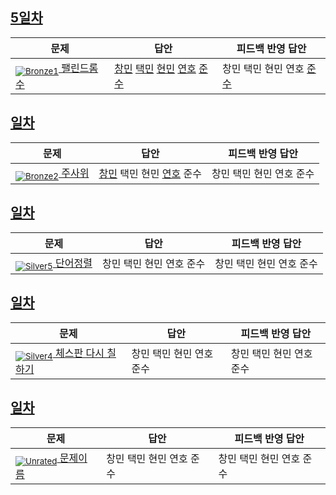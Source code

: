 [Unrated]: https://user-images.githubusercontent.com/33937365/126247607-85783912-c11a-4d50-ac36-8cc7dcb75cd2.png
[Bronze5]: https://user-images.githubusercontent.com/33937365/126247611-e362d727-17a4-4737-a232-5827e185ab7c.png
[Bronze4]: https://user-images.githubusercontent.com/33937365/126247612-89cbc675-e1d4-43a2-950b-1cb014dca697.png
[Bronze3]: https://user-images.githubusercontent.com/33937365/126247613-b8408610-7bc4-40f8-804f-a30a45ddbb68.png
[Bronze2]: https://user-images.githubusercontent.com/33937365/126247614-d85dc6ff-a520-4c00-82bd-eb593b156bd8.png
[Bronze1]: https://user-images.githubusercontent.com/33937365/126247616-04b2ab30-9891-4b7b-8cb4-38e99b97e834.png
[Silver5]: https://user-images.githubusercontent.com/33937365/126247618-38c5c905-672b-4d75-808e-8a7d45ea577d.png
[Silver4]: https://user-images.githubusercontent.com/33937365/126247620-ba2d1b96-b0aa-4b88-80c5-71569c69bbc3.png
[Silver3]: https://user-images.githubusercontent.com/33937365/126247621-1b55b7f4-3a79-4348-8a63-f00c1813853e.png
[Silver2]: https://user-images.githubusercontent.com/33937365/126247622-a83b30a9-6618-4593-b775-6f6730afd3f6.png
[Silver1]: https://user-images.githubusercontent.com/33937365/126247625-8d82f8ab-6f95-4ef8-a243-be31f548596e.png

## [5일차](Day5)

| 문제                 | 답안 | 피드백 반영 답안 |
| -------------------- | ---- | ---------------- |
| [<sub>![Bronze1]</sub> 팰린드롬수](https://www.acmicpc.net/problem/1259) | [창민](Day5/kcm_1259.cs) [택민](Day5/jtm_1259.cpp) [현민](Day5/shm_1259.cs) [연호](Day5/syh_1259.cs) [준수](Day5/sjs_1259.py) | 창민 택민 현민 연호 [준수](Day5/sjs_1259.py)            |

## [일차](Day6)

| 문제                 | 답안 | 피드백 반영 답안 |
| -------------------- | ---- | ---------------- |
| [<sub>![Bronze2]</sub> 주사위](https://www.acmicpc.net/problem/1233) | [창민](Day6/kcm_1233.cs) 택민 현민 [연호](Day6/syh_1233.cs) 준수 | 창민 택민 현민 연호 준수             |

## [일차](Day7)

| 문제                 | 답안 | 피드백 반영 답안 |
| -------------------- | ---- | ---------------- |
| [<sub>![Silver5]</sub> 단어정렬](https://www.acmicpc.net/problem/1181) | 창민 택민 현민 연호 준수 | 창민 택민 현민 연호 준수             |

## [일차](Day8)

| 문제                 | 답안 | 피드백 반영 답안 |
| -------------------- | ---- | ---------------- |
| [<sub>![Silver4]</sub> 체스판 다시 칠하기](https://www.acmicpc.net/problem/1018) | 창민 택민 현민 연호 준수 | 창민 택민 현민 연호 준수             |

## [일차](Day)

| 문제                 | 답안 | 피드백 반영 답안 |
| -------------------- | ---- | ---------------- |
| [<sub>![Unrated]</sub> 문제이름](문제링크) | 창민 택민 현민 연호 준수 | 창민 택민 현민 연호 준수             |


